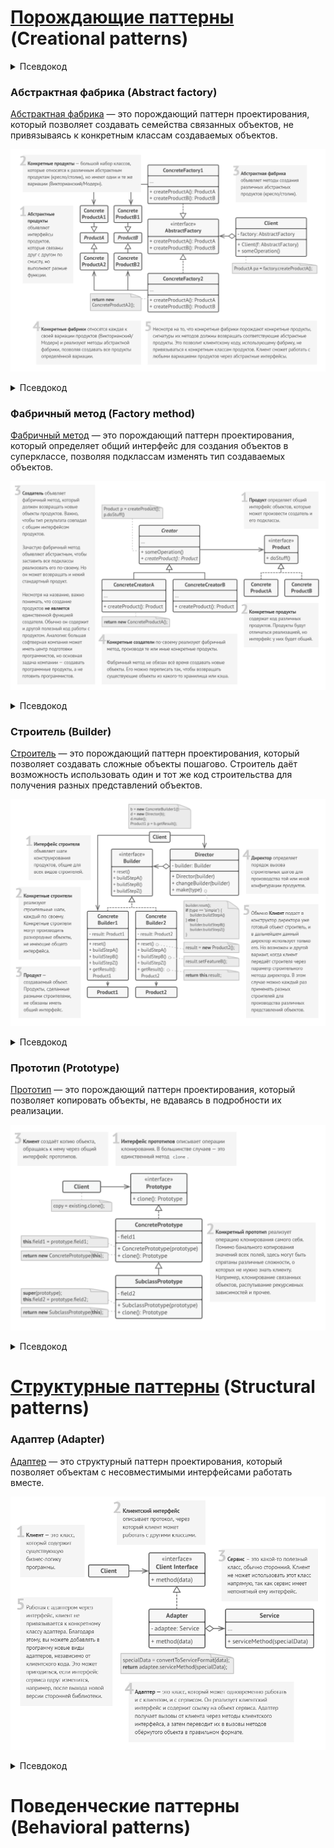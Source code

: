 ﻿# [Порождающие паттерны](https://refactoring.guru/ru/design-patterns/creational-patterns) (Creational patterns)

<details> 
<summary>Псевдокод</summary>
<p>

```java

```

</p>
</details>

### Абстрактная фабрика (Abstract factory)
[Абстрактная фабрика](https://refactoring.guru/ru/design-patterns/abstract-factory) — это порождающий паттерн проектирования, который позволяет создавать семейства связанных объектов, не привязываясь к конкретным классам создаваемых объектов.

![Abstract Factory UML](images/abstract-factory-uml.png)

<details> 
<summary>Псевдокод</summary>
<p>

```java
// Этот паттерн предполагает, что у вас есть несколько семейств
// продуктов, находящихся в отдельных иерархиях классов
// (Button/Checkbox). Продукты одного семейства должны иметь
// общий интерфейс.
interface Button is
    method paint()

// Семейства продуктов имеют те же вариации (macOS/Windows).
class WinButton implements Button is
    method paint() is
        // Отрисовать кнопку в стиле Windows.

class MacButton implements Button is
    method paint() is
        // Отрисовать кнопку в стиле macOS.


interface Checkbox is
    method paint()

class WinCheckbox implements Checkbox is
    method paint() is
        // Отрисовать чекбокс в стиле Windows.

class MacCheckbox implements Checkbox is
    method paint() is
        // Отрисовать чекбокс в стиле macOS.


// Абстрактная фабрика знает обо всех абстрактных типах
// продуктов.
interface GUIFactory is
    method createButton():Button
    method createCheckbox():Checkbox


// Каждая конкретная фабрика знает и создаёт только продукты
// своей вариации.
class WinFactory implements GUIFactory is
    method createButton():Button is
        return new WinButton()
    method createCheckbox():Checkbox is
        return new WinCheckbox()

// Несмотря на то, что фабрики оперируют конкретными классами,
// их методы возвращают абстрактные типы продуктов. Благодаря
// этому фабрики можно взаимозаменять, не изменяя клиентский
// код.
class MacFactory implements GUIFactory is
    method createButton():Button is
        return new MacButton()
    method createCheckbox():Checkbox is
        return new MacCheckbox()


// Для кода, использующего фабрику, не важно, с какой конкретно
// фабрикой он работает. Все получатели продуктов работают с
// ними через общие интерфейсы.
class Application is
    private field button: Button
    constructor Application(factory: GUIFactory) is
        this.factory = factory
    method createUI()
        this.button = factory.createButton()
    method paint()
        button.paint()


// Приложение выбирает тип конкретной фабрики и создаёт её
// динамически, исходя из конфигурации или окружения.
class ApplicationConfigurator is
    method main() is
        config = readApplicationConfigFile()

        if (config.OS == "Windows") then
            factory = new WinFactory()
        else if (config.OS == "Web") then
            factory = new MacFactory()
        else
            throw new Exception("Error! Unknown operating system.")

        Application app = new Application(factory)
```

</p>
</details>


### Фабричный метод (Factory method)
[Фабричный метод](https://refactoring.guru/ru/design-patterns/factory-method) — это порождающий паттерн проектирования, который определяет общий интерфейс для создания объектов в суперклассе, позволяя подклассам изменять тип создаваемых объектов.

![Factory Method UML](images/factory-method-uml.png)

<details> 
<summary>Псевдокод</summary>
<p>

```java
// Паттерн Фабричный метод применим тогда, когда в программе
// есть иерархия классов продуктов.
interface Button is
    method render()
    method onClick(f)

class WindowsButton implements Button is
    method render(a, b) is
        // Отрисовать кнопку в стиле Windows.
    method onClick(f) is
        // Навесить на кнопку обработчик событий Windows.

class HTMLButton implements Button is
    method render(a, b) is
        // Вернуть HTML-код кнопки.
    method onClick(f) is
        // Навесить на кнопку обработчик события браузера.


// Базовый класс фабрики. Заметьте, что "фабрика" — это всего
// лишь дополнительная роль для класса. Скорее всего, он уже
// имеет какую-то бизнес-логику, в которой требуется создание
// разнообразных продуктов.
class Dialog is
    method renderWindow() is
        // Чтобы использовать фабричный метод, вы должны
        // убедиться в том, что эта бизнес-логика не зависит от
        // конкретных классов продуктов. Button — это общий
        // интерфейс кнопок, поэтому все хорошо.
        Button okButton = createButton()
        okButton.onClick(closeDialog)
        okButton.render()

    // Мы выносим весь код создания продуктов в особый метод,
    // который назвают "фабричным".
    abstract method createButton()


// Конкретные фабрики переопределяют фабричный метод и
// возвращают из него собственные продукты.
class WindowsDialog extends Dialog is
    method createButton() is
        return new WindowsButton()

class WebDialog extends Dialog is
    method createButton() is
        return new HTMLButton()


class ClientApplication is
    field dialog: Dialog

    // Приложение создаёт определённую фабрику в зависимости от
    // конфигурации или окружения.
    method initialize() is
        config = readApplicationConfigFile()

        if (config.OS == "Windows") then
            dialog = new WindowsDialog()
        else if (config.OS == "Web") then
            dialog = new WebDialog()
        else
            throw new Exception("Error! Unknown operating system.")

    // Если весь остальной клиентский код работает с фабриками и
    // продуктами только через общий интерфейс, то для него
    // будет не важно, какая фабрика была создана изначально.
    method main() is
        dialog.initialize()
        dialog.render()
```
</p>
</details>

### Строитель (Builder)
[Строитель](https://refactoring.guru/ru/design-patterns/builder) — это порождающий паттерн проектирования, который позволяет создавать сложные объекты пошагово. Строитель даёт возможность использовать один и тот же код строительства для получения разных представлений объектов.

![Builder UML](images/builder-uml.png)

<details> 
<summary>Псевдокод</summary>
<p>

```java
// Строитель может создавать различные продукты, используя один
// и тот же процесс строительства.
class Car is
    // Автомобили могут отличаться комплектацией: типом
    // двигателя, количеством сидений, могут иметь или не иметь
    // GPS и систему навигации и т. д. Кроме того, автомобили
    // могут быть городскими, спортивными или внедорожниками.

class Manual is
    // Руководство пользователя для данной конфигурации
    // автомобиля.


// Интерфейс строителя объявляет все возможные этапы и шаги
// конфигурации продукта.
interface Builder is
    method reset()
    method setSeats(...)
    method setEngine(...)
    method setTripComputer(...)
    method setGPS(...)

// Все конкретные строители реализуют общий интерфейс по-своему.
class CarBuilder implements Builder is
    private field car:Car
    method reset()
        // Поместить новый объект Car в поле "car".
    method setSeats(...) is
        // Установить указанное количество сидений.
    method setEngine(...) is
        // Установить поданный двигатель.
    method setTripComputer(...) is
        // Установить поданную систему навигации.
    method setGPS(...) is
        // Установить или снять GPS.
    method getResult(): Car is
        // Вернуть текущий объект автомобиля.

// В отличие от других порождающих паттернов, где продукты
// должны быть частью одной иерархии классов или следовать
// общему интерфейсу, строители могут создавать совершенно
// разные продукты, которые не имеют общего предка.
class CarManualBuilder implements Builder is
    private field manual:Manual
    method reset()
        // Поместить новый объект Manual в поле "manual".
    method setSeats(...) is
        // Описать, сколько мест в машине.
    method setEngine(...) is
        // Добавить в руководство описание двигателя.
    method setTripComputer(...) is
        // Добавить в руководство описание системы навигации.
    method setGPS(...) is
        // Добавить в инструкцию инструкцию GPS.
    method getResult(): Manual is
        // Вернуть текущий объект руководства.


// Директор знает, в какой последовательности нужно заставлять
// работать строителя, чтобы получить ту или иную версию
// продукта. Заметьте, что директор работает со строителем через
// общий интерфейс, благодаря чему он не знает тип продукта,
// который изготовляет строитель.
class Director is
    method constructSportsCar(builder: Builder) is
        builder.reset()
        builder.setSeats(2)
        builder.setEngine(new SportEngine())
        builder.setTripComputer(true)
        builder.setGPS(true)


// Директор получает объект конкретного строителя от клиента
// (приложения). Приложение само знает, какого строителя нужно
// использовать, чтобы получить определённый продукт.
class Application is
    method makeCar is
        director = new Director()

        CarBuilder builder = new CarBuilder()
        director.constructSportsCar(builder)
        Car car = builder.getResult()

        CarManualBuilder builder = new CarManualBuilder()
        director.constructSportsCar(builder)

        // Готовый продукт возвращает строитель, так как
        // директор чаще всего не знает и не зависит от
        // конкретных классов строителей и продуктов.
        Manual manual = builder.getResult()
```

</p>
</details>

### Прототип (Prototype)

[Прототип](https://refactoring.guru/ru/design-patterns/prototype) — это порождающий паттерн проектирования, который позволяет копировать объекты, не вдаваясь в подробности их реализации.

![Prototype UML](images/prototype-uml.png)

<details> 
<summary>Псевдокод</summary>
<p>
```java
// Базовый прототип.
abstract class Shape is
    field X: int
    field Y: int
    field color: string

    // Копирование всех полей объекта происходит в конструкторе.
    constructor Shape(source: Shape) is
        if (source != null) then
            this.X = source.X
            this.Y = source.Y
            this.color = source.color

    // Результатом операции клонирования всегда будет объект из
    // иерархии классов Shape.
    abstract method clone(): Shape


// Конкретный прототип. Метод клонирования создаёт новый объект
// текущего класса, передавая в его конструктор ссылку на
// собственный объект. Благодаря этому операция клонирования
// получается атомарной — пока не выполнится конструктор, нового
// объекта ещё не существует. Но как только конструктор завершит
// работу, мы получим полностью готовый объект-клон, а не пустой
// объект, который нужно ещё заполнить.
class Rectangle extends Shape is
    field width: int
    field height: int

    constructor Rectangle(source: Rectangle) is
        // Вызов родительского конструктора нужен, чтобы
        // скопировать потенциальные приватные поля, объявленные
        // в родительском классе.
        super(source)
        if (source != null) then
            this.width = source.width
            this.height = source.height

    method clone(): Shape is
        return new Rectangle(this)


class Circle extends Shape is
    field radius: int

    constructor Circle(source: Circle) is
        super(source)
        if (source != null) then
            this.radius = source.radius

    method clone(): Shape is
        return new Circle(this)


// Где-то в клиентском коде.
class Application is
    field shapes: array of Shape

    constructor Application() is
        Circle circle = new Circle()
        circle.X = 10
        circle.Y = 20
        circle.radius = 15
        shapes.add(circle)

        Circle anotherCircle = circle.clone()
        shapes.add(anotherCircle)
        // anotherCircle будет содержать точную копию circle.

        Rectangle rectangle = new Rectangle()
        rectangle.width = 10
        rectangle.height = 20
        shapes.add(rectangle)

    method businessLogic() is
        // Не очевидный плюс Прототипа в том, что вы можете
        // клонировать набор объектов, не зная их конкретных
        // классов.
        Array shapesCopy = new Array of Shapes.

        // Например, мы не знаем, какие конкретно объекты
        // находятся внутри массива shapes, так как он объявлен
        // с типом Shape. Но благодаря полиморфизму, мы можем
        // клонировать все объекты «вслепую». Будет выполнен
        // метод clone того класса, которым является этот
        // объект.
        foreach (s in shapes) do
            shapesCopy.add(s.clone())

        // Переменная shapesCopy будет содержать точные копии
        // элементов массива shapes.
```

</p>
</details>

### Одиночка (Singleton)
[Одиночка](https://refactoring.guru/ru/design-patterns/singleton) — это порождающий паттерн проектирования, который гарантирует, что у класса есть только один экземпляр, и предоставляет к нему глобальную точку доступа.

![Singleton UML](images/singleton-uml.png)

<details> 
<summary>Псевдокод</summary>
<p>

```java
class Database is
    private field instance: Database

    // Метод получения одиночки.
    static method getInstance() is
        if (this.instance == null) then
            acquireThreadLock() and then
                // На всякий случай ещё раз проверим, не был ли
                // объект создан другим потоком, пока текущий
                // ждал освобождения блокировки.
                if (this.instance == null) then
                    this.instance = new Database()
        return this.instance

    private constructor Database() is
        // Здесь может жить код инициализации подключения к
        // серверу баз данных.
        // ...

    public method query(sql) is
        // Все запросы к базе данных будут проходить через этот
        // метод. Поэтому имеет смысл поместить сюда какую-то
        // логику кеширования.
        // ...

class Application is
    method main() is
        Database foo = Database.getInstance()
        foo.query("SELECT ...")
        // ...
        Database bar = Database.getInstance()
        bar.query("SELECT ...")
        // Переменная "bar" содержит тот же объект, что и
        // переменная "foo".
```

</p>
</details>

# [Структурные паттерны](https://refactoring.guru/ru/design-patterns/structural-patterns) (Structural patterns)

### Адаптер (Adapter)
[Адаптер](https://refactoring.guru/ru/design-patterns/adapter) — это структурный паттерн проектирования, который позволяет объектам с несовместимыми интерфейсами работать вместе.

![Adapter UML](images/adapter-uml.png)

<details> 
    <summary>Псевдокод</summary>
    <p>
    
```java
// Классы с совместимыми интерфейсами: КруглоеОтверстие и
// КруглыйКолышек.
class RoundHole is
    constructor RoundHole(radius) { ... }

    method getRadius is
        // Вернуть радиус отверстия.

    method fits(peg: RoundPeg) is
        return this.getRadius() >= peg.radius()

class RoundPeg is
    constructor RoundPeg(radius) { ... }

    method getRadius() is
        // Вернуть радиус круглого колышка.


// Устаревший, несовместимый класс: КвадратныйКолышек.
class SquarePeg is
    constructor SquarePeg(width) { ... }

    method getWidth() is
        // Вернуть ширину квадратного колышка.


// Адаптер позволяет использовать квадратные колышки и круглые
// отверстия вместе.
class SquarePegAdapter extends RoundPeg is
    private field peg: SquarePeg

    constructor SquarePegAdapter(peg: SquarePeg) is
        this.peg = peg

    method getRadius() is
        // Вычислить половину диагонали квадратного колышка по
        // теореме Пифагора.
        return Math.sqrt(2 * Math.pow(peg.getWidth(), 2)) / 2


// Где-то в клиентском коде.
hole = new RoundHole(5)
rpeg = new RoundPeg(5)
hole.fits(rpeg) // TRUE

small_sqpeg = new SquarePeg(2)
large_sqpeg = new SquarePeg(5)
hole.fits(small_sqpeg) // Ошибка компиляции, несовместимые типы

small_sqpeg_adapter = new SquarePegAdapter(small_sqpeg)
large_sqpeg_adapter = new SquarePegAdapter(large_sqpeg)
hole.fits(small_sqpeg_adapter) // TRUE
hole.fits(large_sqpeg_adapter) // FALSE
```

    </p>
</details>

# Поведенческие паттерны (Behavioral patterns)